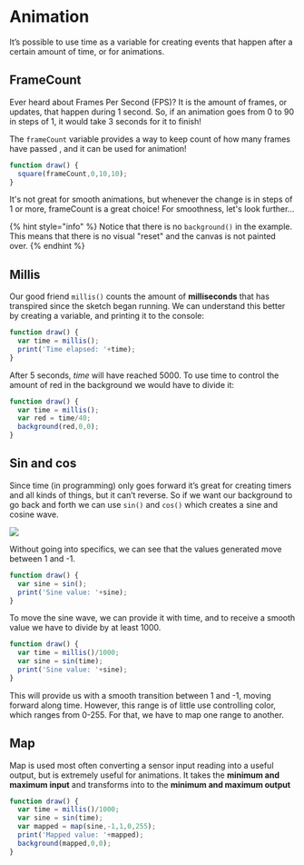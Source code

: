 # Animation

It’s possible to use time as a variable for creating events that happen after a certain amount of time, or for animations.

## FrameCount

Ever heard about Frames Per Second \(FPS\)? It is the amount of frames, or updates, that happen during 1 second. So, if an animation goes from 0 to 90 in steps of 1, it would take 3 seconds for it to finish!

The `frameCount` variable provides a way to keep count of how many frames have passed , and it can be used for animation!

```javascript
function draw() {
  square(frameCount,0,10,10);
}
```

It's not great for smooth animations, but whenever the change is in steps of 1 or more, frameCount is a great choice! For smoothness, let's look further…

{% hint style="info" %}
Notice that there is no `background()` in the example. This means that there is no visual "reset" and the canvas is not painted over.
{% endhint %}

## Millis

Our good friend  `millis()` counts the amount of **milliseconds** that has transpired since the sketch began running. We can understand this better by creating a variable, and printing it to the console:

```javascript
function draw() {
  var time = millis();
  print('Time elapsed: '+time);
}
```

After 5 seconds, _time_  will have reached 5000. To use time to control the amount of red in the background we would have to divide it:

```javascript
function draw() {
  var time = millis();
  var red = time/40;
  background(red,0,0);
}
```

## Sin and cos

Since time \(in programming\) only goes forward it’s great for creating timers and all kinds of things, but it can’t reverse. So if we want our background to go back and forth we can use `sin()` and `cos()` which creates a sine and cosine wave.

![](https://lh3.googleusercontent.com/e-BDb0YwSPabn_2B5TgoKADAIPg6riF8YJNRPPFBdxQULQ68bRMJdlbJqQjAtrUlqAunOrBqZt7j7ReHUzGi45uM2n2PiOz8MfK6Bd4TBCt04Wwt_plugKpSEjWQLvtWrMEyoLkNOsw)

Without going into specifics, we can see that the values generated move between 1 and -1.

```javascript
function draw() {
  var sine = sin();
  print('Sine value: '+sine);
}
```

To move the sine wave, we can provide it with time, and to receive a smooth value we have to divide by at least 1000.

```javascript
function draw() {
  var time = millis()/1000;
  var sine = sin(time);
  print('Sine value: '+sine);
}
```

This will provide us with a smooth transition between 1 and -1, moving forward along time. However, this range is of little use controlling color, which ranges from 0-255. For that, we have to map one range to another.

## Map

Map is used most often converting a sensor input reading into a useful output, but is extremely useful for animations. It takes the **minimum and maximum input** and transforms into to the **minimum and maximum output**

```javascript
function draw() {
  var time = millis()/1000;
  var sine = sin(time);
  var mapped = map(sine,-1,1,0,255);
  print('Mapped value: '+mapped);
  background(mapped,0,0);
}
```

